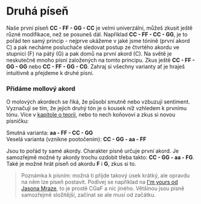 # Druhá píseň

Naše první píseň **CC - FF - GG - CC** je velmi univerzální, můžeš zkusit ještě různé modifikace, než se posuneš dál. Například **CC - FF - CC - GG**, je to pořád ten samý princip - nejprve ukážeme v jaké jsme tónině \(první akord C\) a pak necháme posluchače sledovat postup ze čtvrtého akordu ve stupnici \(F\) na pátý \(G\) a pak domů na první akord \(C\). Na světě je neskutečně mnoho písní založených na tomto principu. Zkus ještě **CC - FF - GG - GG** nebo **CC - FF - GG - CG**. Zahraj si všechny varianty ať je hraješ intuitivně a přejdeme k druhé písni.

### Přidáme mollový akord

O molových akordech se řiká, že působí smutně nebo vzbuzují sentiment. Vyznačují se tím, že jejich druhý tón je o kousek níž vzhledem k prvnímu tónu. Více v [kapitole o teorii](../teorie/teorie-k-akordum.md), nebo to nech koňovovi a zkus si novou písničku:

Smutná varianta: **aa - FF - CC - GG**  
Veselá varianta \(vznikne pootočením\): **CC - GG - aa - FF**

Jsou to pořád ty samé akordy. Charakter písně určuje první akord. Je samozřejmě možné ty akordy trochu ozdobit třeba takto: **CC - GG - aa - FG**. Také je možné hrát píseň od akordu **F** i **G**, zkus si to.

>Poznámka k písním: možná ti přijde takový úsek krátký, ale opravdu na něm lze píseň postavit. Podívej se například na [I'm yours od Jasona Mraze](https://www.youtube.com/watch?v=EkHTsc9PU2A), to je prostě CGaF a nic jiného. Většinou jsou písně samozřejmě složitější, začínat se ale musí od začátku.

